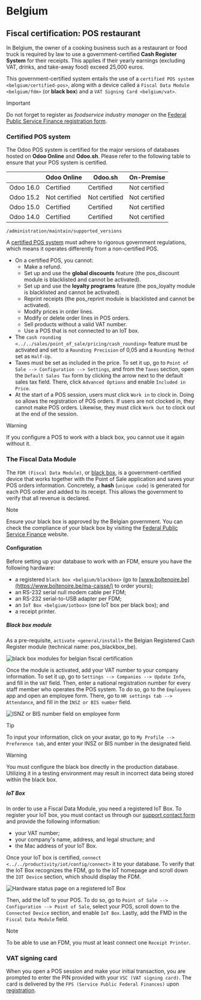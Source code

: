 # Belgium

## Fiscal certification: POS restaurant

In Belgium, the owner of a cooking business such as a restaurant or food
truck is required by law to use a government-certified **Cash Register
System** for their receipts. This applies if their yearly earnings
(excluding VAT, drinks, and take-away food) exceed 25,000 euros.

This government-certified system entails the use of a `certified POS
system
<belgium/certified-pos>`, along with a device called a `Fiscal Data
Module <belgium/fdm>` (or **black box**) and a `VAT Signing Card
<belgium/vat>`.

<div class="important">

<div class="title">

Important

</div>

Do not forget to register as *foodservice industry manager* on the
[Federal Public Service Finance registration
form](https://www.systemedecaisseenregistreuse.be/fr/enregistrement).

</div>

### Certified POS system

The Odoo POS system is certified for the major versions of databases
hosted on **Odoo Online** and **Odoo.sh**. Please refer to the following
table to ensure that your POS system is certified.

|           | Odoo Online   | Odoo.sh       | On-Premise    |
| --------- | ------------- | ------------- | ------------- |
| Odoo 16.0 | Certified     | Certified     | Not certified |
| Odoo 15.2 | Not certified | Not certified | Not certified |
| Odoo 15.0 | Certified     | Certified     | Not certified |
| Odoo 14.0 | Certified     | Certified     | Not certified |

<div class="seealso">

`/administration/maintain/supported_versions`

</div>

A [certified POS
system](https://www.systemedecaisseenregistreuse.be/systemes-certifies)
must adhere to rigorous government regulations, which means it operates
differently from a non-certified POS.

  - On a certified POS, you cannot:
      - Make a refund.
      - Set up and use the **global discounts** feature (the
        <span class="title-ref">pos\_discount</span> module is
        blacklisted and cannot be activated).
      - Set up and use the **loyalty programs** feature (the
        <span class="title-ref">pos\_loyalty</span> module is
        blacklisted and cannot be activated).
      - Reprint receipts (the
        <span class="title-ref">pos\_reprint</span> module is
        blacklisted and cannot be activated).
      - Modify prices in order lines.
      - Modify or delete order lines in POS orders.
      - Sell products without a valid VAT number.
      - Use a POS that is not connected to an IoT box.
  - The `cash rounding
    <../../sales/point_of_sale/pricing/cash_rounding>` feature must be
    activated and set to a `Rounding Precision` of
    <span class="title-ref">0,05</span> and a `Rounding Method` set as
    `Half-Up`.
  - Taxes must be set as included in the price. To set it up, go to
    `Point of Sale -->
    Configuration --> Settings`, and from the `Taxes` section, open the
    `Default
    Sales Tax` form by clicking the arrow next to the default sales tax
    field. There, click `Advanced Options` and enable `Included in
    Price`.
  - At the start of a POS session, users must click `Work in` to clock
    in. Doing so allows the registration of POS orders. If users are not
    clocked in, they cannot make POS orders. Likewise, they must click
    `Work Out` to clock out at the end of the session.

<div class="warning">

<div class="title">

Warning

</div>

If you configure a POS to work with a black box, you cannot use it again
without it.

</div>

### The Fiscal Data Module

The `FDM (Fiscal Data Module)`, or [black
box](https://www.boîtenoire.be/fonctionnement), is a
government-certified device that works together with the Point of Sale
application and saves your POS orders information. Concretely, a
**hash** (`unique code`) is generated for each POS order and added to
its receipt. This allows the government to verify that all revenue is
declared.

<div class="note">

<div class="title">

Note

</div>

Ensure your black box is approved by the Belgian government. You can
check the compliance of your black box by visiting the [Federal Public
Service
Finance](https://www.systemedecaisseenregistreuse.be/systemes-certifies#FDM%20certifiés)
website.

</div>

#### Configuration

Before setting up your database to work with an FDM, ensure you have the
following hardware:

  - a registered `black box <belgium/blackbox>` (go to
    [www.boîtenoire.be](https://www.boîtenoire.be/ma-caisse/) to order
    yours);
  - an RS-232 serial null modem cable per FDM;
  - an RS-232 serial-to-USB adapter per FDM;
  - an `IoT Box <belgium/iotbox>` (one IoT box per black box); and
  - a receipt printer.

##### Black box module

As a pre-requisite, `activate <general/install>` the
<span class="title-ref">Belgian Registered Cash Register</span> module
(technical name: <span class="title-ref">pos\_blackbox\_be</span>).

![black box modules for belgian fiscal
certification](belgium/be-modules.png)

Once the module is activated, add your VAT number to your company
information. To set it up, go to `Settings --> Companies --> Update
Info`, and fill in the `VAT` field. Then, enter a national registration
number for every staff member who operates the POS system. To do so, go
to the `Employees` app and open an employee form. There, go to `HR
settings tab --> Attendance`, and fill in the `INSZ or BIS number`
field.

![ISNZ or BIS number field on employee form](belgium/bis-number.png)

<div class="tip">

<div class="title">

Tip

</div>

To input your information, click on your avatar, go to `My Profile -->
Preference
tab`, and enter your INSZ or BIS number in the designated field.

</div>

<div class="warning">

<div class="title">

Warning

</div>

You must configure the black box directly in the production database.
Utilizing it in a testing environment may result in incorrect data being
stored within the black box.

</div>

##### IoT Box

In order to use a Fiscal Data Module, you need a registered IoT Box. To
register your IoT box, you must contact us through our [support contact
form](https://www.odoo.com/help) and provide the following information:

  - your VAT number;
  - your company's name, address, and legal structure; and
  - the Mac address of your IoT Box.

Once your IoT box is certified, `connect
<../../productivity/iot/config/connect>` it to your database. To verify
that the IoT Box recognizes the FDM, go to the IoT homepage and scroll
down the `IOT Device` section, which should display the FDM.

![Hardware status page on a registered IoT Box](belgium/iot-devices.png)

Then, add the IoT to your POS. To do so, go to `Point of Sale -->
Configuration -->
Point of Sale`, select your POS, scroll down to the `Connected Device`
section, and enable `IoT Box`. Lastly, add the FMD in the `Fiscal Data
Module` field.

<div class="note">

<div class="title">

Note

</div>

To be able to use an FDM, you must at least connect one `Receipt
Printer`.

</div>

### VAT signing card

When you open a POS session and make your initial transaction, you are
prompted to enter the PIN provided with your `VSC (VAT signing card)`.
The card is delivered by the `FPS (Service
Public Federal Finances)` upon
[registration](https://www.systemedecaisseenregistreuse.be/fr/enregistrement).
